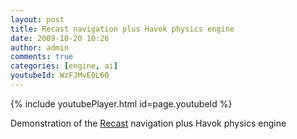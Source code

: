 ```yaml
---
layout: post
title: Recast navigation plus Havok physics engine
date: 2009-10-20 10:26
author: admin
comments: true
categories: [engine, ai]
youtubeId: WzFJMvE0L60
---
```


{% include youtubePlayer.html id=page.youtubeId %}

Demonstration of the <a href="http://code.google.com/p/recastnavigation/">Recast</a> navigation plus Havok physics engine<br /><br />
